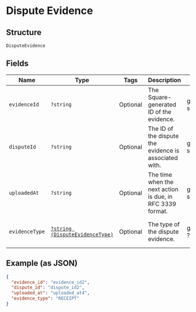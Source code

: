 
# Dispute Evidence

## Structure

`DisputeEvidence`

## Fields

| Name | Type | Tags | Description | Getter | Setter |
|  --- | --- | --- | --- | --- | --- |
| `evidenceId` | `?string` | Optional | The Square-generated ID of the evidence. | getEvidenceId(): ?string | setEvidenceId(?string evidenceId): void |
| `disputeId` | `?string` | Optional | The ID of the dispute the evidence is associated with. | getDisputeId(): ?string | setDisputeId(?string disputeId): void |
| `uploadedAt` | `?string` | Optional | The time when the next action is due, in RFC 3339 format. | getUploadedAt(): ?string | setUploadedAt(?string uploadedAt): void |
| `evidenceType` | [`?string (DisputeEvidenceType)`](/doc/models/dispute-evidence-type.md) | Optional | The type of the dispute evidence. | getEvidenceType(): ?string | setEvidenceType(?string evidenceType): void |

## Example (as JSON)

```json
{
  "evidence_id": "evidence_id2",
  "dispute_id": "dispute_id2",
  "uploaded_at": "uploaded_at4",
  "evidence_type": "RECEIPT"
}
```

